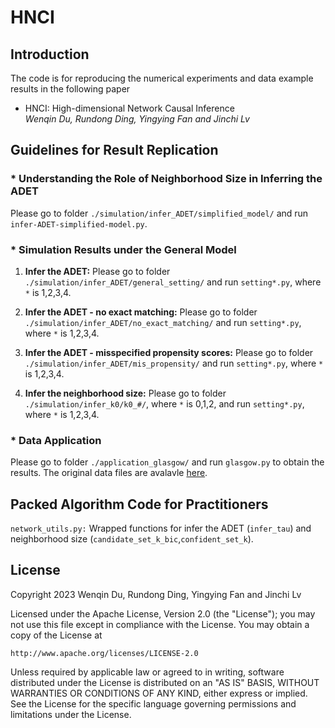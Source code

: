 # HNCI

## Introduction

The code is for reproducing the numerical experiments and data example results in the following paper 

* HNCI: High-dimensional Network Causal Inference
<br /><i>Wenqin Du, Rundong Ding, Yingying Fan and Jinchi Lv</i><br>

## Guidelines for Result Replication

### * Understanding the Role of Neighborhood Size in Inferring the ADET
  
Please go to folder `./simulation/infer_ADET/simplified_model/` and run `infer-ADET-simplified-model.py`.

### * Simulation Results under the General Model

1) **Infer the ADET:** Please go to folder `./simulation/infer_ADET/general_setting/` and run `setting*.py`, where `*` is 1,2,3,4.

2) **Infer the ADET - no exact matching:** Please go to folder `./simulation/infer_ADET/no_exact_matching/` and run `setting*.py`, where `*` is 1,2,3,4.

3) **Infer the ADET - misspecified propensity scores:** Please go to folder `./simulation/infer_ADET/mis_propensity/` and run `setting*.py`, where `*` is 1,2,3,4.

4) **Infer the neighborhood size:** Please go to folder `./simulation/infer_k0/k0_#/`, where `*` is 0,1,2, and run `setting*.py`, where `*` is 1,2,3,4.

### * Data Application

Please go to folder `./application_glasgow/` and run `glasgow.py` to obtain the results. The original data files are avalavle <a href="https://www.stats.ox.ac.uk/~snijders/siena/Glasgow_data.htm">here</a>.

## Packed Algorithm Code for Practitioners

`network_utils.py:` Wrapped functions for infer the ADET (`infer_tau`) and neighborhood size (`candidate_set_k_bic`,`confident_set_k`).


## License
Copyright 2023 Wenqin Du, Rundong Ding, Yingying Fan and Jinchi Lv

Licensed under the Apache License, Version 2.0 (the "License");
you may not use this file except in compliance with the License.
You may obtain a copy of the License at

    http://www.apache.org/licenses/LICENSE-2.0

Unless required by applicable law or agreed to in writing, software
distributed under the License is distributed on an "AS IS" BASIS,
WITHOUT WARRANTIES OR CONDITIONS OF ANY KIND, either express or implied.
See the License for the specific language governing permissions and
limitations under the License.

